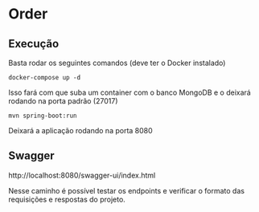# Order

## Execução

Basta rodar os seguintes comandos (deve ter o Docker instalado)

```commandline
docker-compose up -d
```
Isso fará com que suba um container com o banco MongoDB e o deixará rodando na porta padrão (27017)

```commandline
mvn spring-boot:run
```
Deixará a aplicação rodando na porta 8080


## Swagger
http://localhost:8080/swagger-ui/index.html

Nesse caminho é possível testar os endpoints e verificar o formato das requisições e respostas do projeto.
